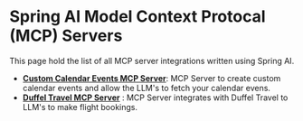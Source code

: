 # Spring AI Model Context Protocal (MCP) Servers

This page hold the list of all MCP server integrations written using Spring AI.

- [**Custom Calendar Events MCP Server**](https://github.com/sainathkistapur/spring-ai-mcp-server-custom-calendar): MCP Server to create custom calendar events and allow the LLM's to fetch your calendar evens. 
- [**Duffel Travel MCP Server**](https://github.com/sainathkistapur/spring-ai-mcp-server-duffel) : MCP Server integrates with Duffel Travel to LLM's to make flight bookings. 
